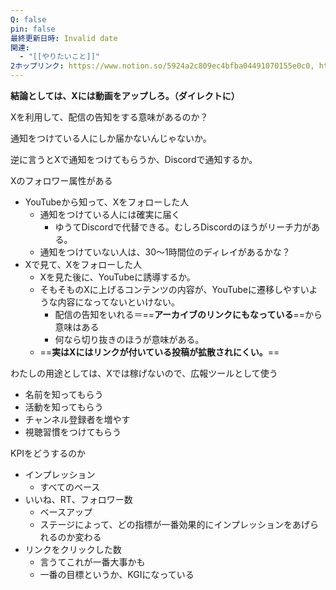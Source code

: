 ```yaml
---
Q: false
pin: false
最終更新日時: Invalid date
関連:
  - "[[やりたいこと]]"
2ホップリンク: https://www.notion.so/5924a2c809ec4bfba04491070155e0c0, https://www.notion.so/e9c6d9cbed064a1ea1aada9af073693f, https://www.notion.so/f5b83dc9df9040c9ad75ed14c500bc8a
---
```

  

**結論としては、Xには動画をアップしろ。（ダイレクトに）**

  

  

Xを利用して、配信の告知をする意味があるのか？

通知をつけている人にしか届かないんじゃないか。

逆に言うとXで通知をつけてもらうか、Discordで通知するか。

  

Xのフォロワー属性がある

- YouTubeから知って、Xをフォローした人
    - 通知をつけている人には確実に届く
        - ゆうてDiscordで代替できる。むしろDiscordのほうがリーチ力がある。
    - 通知をつけていない人は、30～1時間位のディレイがあるかな？
- Xで見て、Xをフォローした人
    - Xを見た後に、YouTubeに誘導するか。
    - そもそものXに上げるコンテンツの内容が、YouTubeに遷移しやすいような内容になってないといけない。
        - 配信の告知をいれる＝==**アーカイブのリンクにもなっている**==から意味はある
        - 何なら切り抜きのほうが意味がある。
    - ==**実はXにはリンクが付いている投稿が拡散されにくい。**==

  

  

  

  

わたしの用途としては、Xでは稼げないので、広報ツールとして使う

- 名前を知ってもらう
- 活動を知ってもらう
- チャンネル登録者を増やす
- 視聴習慣をつけてもらう

  

KPIをどうするのか

- インプレッション
    - すべてのベース
- いいね、RT、フォロワー数
    - ベースアップ
    - ステージによって、どの指標が一番効果的にインプレッションをあげられるのか変わる
- リンクをクリックした数
    - 言うてこれが一番大事かも
    - 一番の目標というか、KGIになっている
